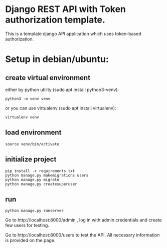 # Django REST API with Token authorization template.

This is a template django API application which uses token-based authorization.

# Setup in debian/ubuntu:

## create virtual environment

either by python utility (sudo apt install python3-venv):

`python3 -m venv venv`

or you can use virtualenv (sudo apt install virtualenv):

`virtualenv venv`

## load environment

`source venv/bin/activate`

## initialize project

```
pip install -r requirements.txt
python manage.py makemigrations users
python manage.py migrate
python manage.py createsuperuser
```
## run

`python manage.py runserver`

Go to http://localhost:8000/admin , log in with admin credentials and 
create few users for testing.

Go to http://localhost:8000/users to test the API.
All necessary information is provided on the page.
